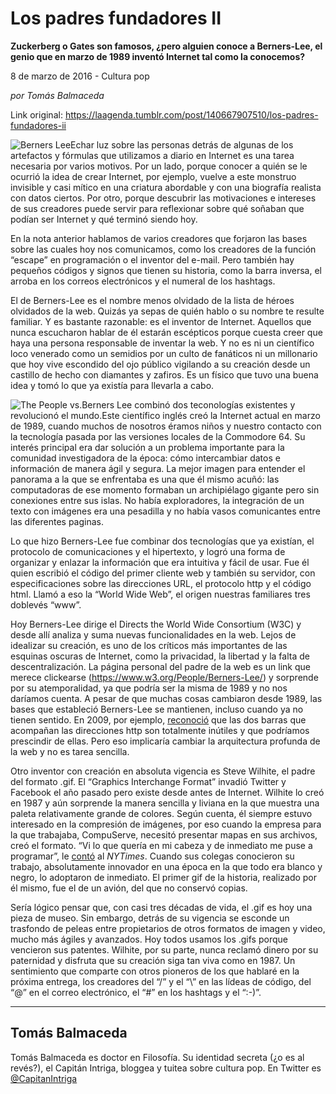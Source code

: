 # Los padres fundadores II

**Zuckerberg o Gates son famosos, ¿pero alguien conoce a Berners-Lee, el genio que en marzo de 1989 inventó Internet tal como la conocemos?**

8 de marzo de 2016 - Cultura pop

_por Tomás Balmaceda_

Link original: https://laagenda.tumblr.com/post/140667907510/los-padres-fundadores-ii

![Berners Lee](https://64.media.tumblr.com/fe086f426b943f7c1b2051c324f7f78f/tumblr_inline_pk1hmwTwJL1t6q87u_500.jpg)Echar luz sobre las personas detrás de
algunas de los artefactos y fórmulas que utilizamos a diario en
Internet es una tarea necesaria por varios motivos. Por un lado,
porque conocer a quién se le ocurrió la idea de crear Internet, por
ejemplo, vuelve a este monstruo invisible y casi mítico en una
criatura abordable y con una biografía realista con datos ciertos.
Por otro, porque descubrir las motivaciones e intereses de sus
creadores puede servir para reflexionar sobre qué soñaban que
podían ser Internet y qué terminó siendo hoy.

 En la nota anterior hablamos de
varios creadores que forjaron las bases sobre las cuales hoy nos
comunicamos, como los creadores de la función “escape” en
programación o el inventor del e-mail. Pero también hay pequeños
códigos y signos que tienen su historia, como la barra inversa, el
arroba en los correos electrónicos y el numeral de los hashtags.

 El de Berners-Lee es el nombre menos
olvidado de la lista de héroes olvidados de la web. Quizás ya sepas
de quién hablo o su nombre te resulte familiar. Y es bastante
razonable: es el inventor de Internet. Aquellos que nunca escucharon
hablar de él estarán escépticos porque cuesta creer que haya una
persona responsable de inventar la web. Y no es ni un científico
loco venerado como un semidios por un culto de fanáticos ni un
millonario que hoy vive escondido del ojo público vigilando a su
creación desde un castillo de hecho con diamantes y zafiros. Es un
físico que tuvo una buena idea y tomó lo que ya existía para
llevarla a cabo.

![The People vs.](https://64.media.tumblr.com/fe086f426b943f7c1b2051c324f7f78f/tumblr_inline_pk1hmwTwJL1t6q87u_500.jpg)Berners Lee combinó dos teconologías existentes y revolucionó el mundo.Este científico inglés creó la
Internet actual en marzo de 1989, cuando muchos de nosotros éramos
niños y nuestro contacto con la tecnología pasada por las versiones
locales de la Commodore 64. Su interés principal era dar solución a
un problema importante para la comunidad investigadora de la época:
cómo intercambiar datos e información de manera ágil y segura. La
mejor imagen para entender el panorama a la que se enfrentaba es una
que él mismo acuñó: las computadoras de ese momento formaban un
archipiélago gigante pero sin conexiones entre sus islas. No había
exploradores, la integración de un texto con imágenes era una
pesadilla y no había vasos comunicantes entre las diferentes
paginas.

 Lo que hizo Berners-Lee fue combinar
dos tecnologías que ya existían, el protocolo de comunicaciones y
el hipertexto, y logró una forma de organizar y enlazar la
información que era intuitiva y fácil de usar. Fue él quien
escribió el código del primer cliente web y también su servidor,
con especificaciones sobre las direcciones URL, el protocolo http y
el código html. Llamó a eso la “World Wide Web”, el origen
nuestras familiares tres doblevés “www”.

 Hoy Berners-Lee dirige el Directs the
World Wide Consortium (W3C) y desde allí analiza y suma nuevas
funcionalidades en la web. Lejos de idealizar su creación, es uno de
los críticos más importantes de las esquinas oscuras de Internet,
como la privacidad, la libertad y la falta de descentralización. La
página personal del padre de la web es un link que merece clickearse
(<https://www.w3.org/People/Berners-Lee/>)
y sorprende por su atemporalidad, ya que podría ser la misma de 1989
y no nos daríamos cuenta. A
pesar de que muchas cosas cambiaron desde 1989, las bases que
estableció Berners-Lee se mantienen, incluso cuando ya no tienen
sentido. En 2009, por ejemplo, [reconoció](http://www.dailymail.co.uk/sciencetech/article-1220286/Sir-Tim-Berners-Lee-admits-forward-slashes-web-address-mistake.html)
que las dos barras que acompañan las direcciones http son totalmente
inútiles y que podríamos prescindir de ellas. Pero eso implicaría
cambiar la arquitectura profunda de la web y no es tarea sencilla. 


 Otro inventor con creación en
absoluta vigencia es Steve Wilhite, el padre del formato .gif. El
“Graphics Interchange Format” invadió Twitter y Facebook
el año pasado pero existe desde antes de Internet. Wilhite lo creó
en 1987 y aún sorprende la manera sencilla y liviana en la que
muestra una paleta relativamente grande de colores. Según cuenta, él
siempre estuvo interesado en la compresión de imágenes, por eso
cuando la empresa para la que trabajaba, CompuServe, necesitó
presentar mapas en sus archivos, creó el formato. “Vi lo que
quería en mi cabeza y de inmediato me puse a programar”, le [contó](http://bits.blogs.nytimes.com/2013/05/21/an-honor-for-the-creator-of-the-gif)
al *NYTimes*.
Cuando sus colegas conocieron su trabajo, absolutamente innovador en
una época en la que todo era blanco y negro, lo adoptaron de
inmediato. El primer gif de la historia, realizado por él mismo, fue
el de un avión, del que no conservó copias.

 Sería lógico pensar que, con casi
tres décadas de vida, el .gif es hoy una pieza de museo. Sin
embargo, detrás de su vigencia se esconde un trasfondo de peleas
entre propietarios de otros formatos de imagen y video, mucho más
ágiles y avanzados. Hoy todos usamos los .gifs porque vencieron sus
patentes. Wilhite, por su parte, nunca reclamó dinero por su
paternidad y disfruta que su creación siga tan viva como en 1987. Un
sentimiento que comparte con otros pioneros de los que hablaré en la
próxima entrega, los creadores del “/” y el “\” en las
lídeas de código, del “@” en el correo electrónico, el “#”
en los hashtags y el “:-)”.



---

 Tomás Balmaceda
----------------

 Tomás Balmaceda es doctor en Filosofía. Su identidad secreta (¿o es al revés?), el Capitán Intriga, bloggea y tuitea sobre cultura pop. En Twitter es [@CapitanIntriga](https://twitter.com/capitanintriga) 

